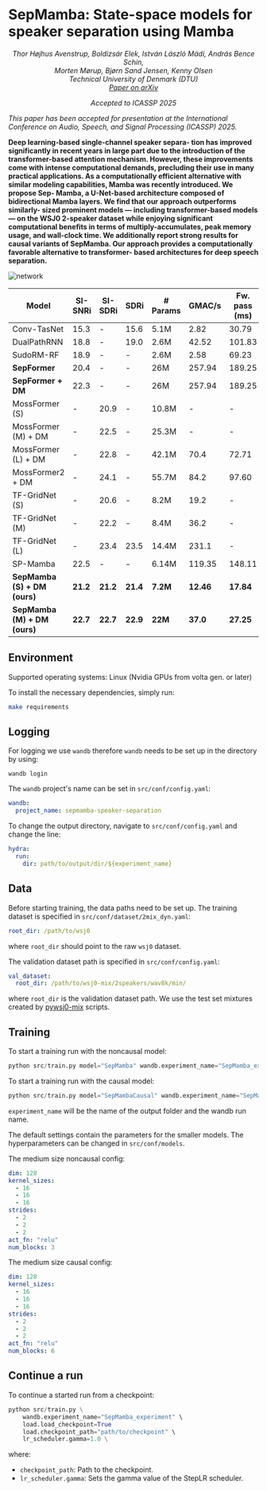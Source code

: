 # SepMamba: State-space models for speaker separation using Mamba

<p align=center><em>
Thor Højhus Avenstrup, Boldizsár Elek, István László Mádi, András Bence Schin,<br />
Morten Mørup, Bjørn Sand Jensen, Kenny Olsen <br />
Technical University of Denmark (DTU)  <br />
<a href="https://arxiv.org/abs/2410.20997">Paper on arXiv</a>
</em></p>

<p align=center><em>
Accepted to ICASSP 2025
  
This paper has been accepted for presentation at the International Conference on Audio, Speech, and Signal Processing (ICASSP) 2025.
</em></p>

**Deep learning-based single-channel speaker separa- tion has improved significantly in recent years in large part due to the introduction of the transformer-based attention mechanism. However, these improvements come with intense computational demands, precluding their use in many practical applications. As a computationally efficient alternative with similar modeling capabilities, Mamba was recently introduced. We propose Sep- Mamba, a U-Net-based architecture composed of bidirectional Mamba layers. We find that our approach outperforms similarly- sized prominent models — including transformer-based models — on the WSJ0 2-speaker dataset while enjoying significant computational benefits in terms of multiply-accumulates, peak memory usage, and wall-clock time. We additionally report strong results for causal variants of SepMamba. Our approach provides a computationally favorable alternative to transformer- based architectures for deep speech separation.**

![network](https://github.com/user-attachments/assets/3f8897ee-0297-4464-901c-12befc0a1a46)

| Model                                      | SI-SNRi | SI-SDRi | SDRi  | # Params | GMAC/s | Fw. pass (ms) | Mem. Usage (GB) |
|--------------------------------------------|---------|---------|-------|----------|--------|---------------|-----------------|
| Conv-TasNet                                | 15.3    | -       | 15.6  | 5.1M     | 2.82   | 30.79         | 1.13            |
| DualPathRNN                                | 18.8    | -       | 19.0  | 2.6M     | 42.52  | 101.83        | 7.31            |
| SudoRM-RF                                  | 18.9    | -       | -     | 2.6M     | 2.58   | 69.23         | 1.60            |
| **SepFormer**                              | 20.4    | -       | -     | 26M      | 257.94 | 189.25        | 35.30           |
| **SepFormer + DM**                         | 22.3    | -       | -     | 26M      | 257.94 | 189.25        | 35.30           |
| MossFormer (S)                             | -       | 20.9    | -     | 10.8M    | -      | -             | -               |
| MossFormer (M) + DM                        | -       | 22.5    | -     | 25.3M    | -      | -             | -               |
| MossFormer (L) + DM                        | -       | 22.8    | -     | 42.1M    | 70.4   | 72.71         | 9.57            |
| MossFormer2 + DM                           | -       | 24.1    | -     | 55.7M    | 84.2   | 97.60         | 12.30           |
| TF-GridNet (S)                             | -       | 20.6    | -     | 8.2M     | 19.2   | -             | -               |
| TF-GridNet (M)                             | -       | 22.2    | -     | 8.4M     | 36.2   | -             | -               |
| TF-GridNet (L)                             | -       | 23.4    | 23.5  | 14.4M    | 231.1  | -             | -               |
| SP-Mamba                                   | 22.5    | -       | -     | 6.14M    | 119.35 | 148.11        | 14.40           |
| **SepMamba (S) + DM (ours)**               | **21.2**    | **21.2**    | **21.4**  | **7.2M**     | **12.46**  | **17.84**         | **2.00**            |
| **SepMamba (M) + DM (ours)**               | **22.7**    | **22.7**    | **22.9**  | **22M**      | **37.0**   | **27.25**         | **3.04**            |


## Environment

Supported operating systems: Linux (Nvidia GPUs from volta gen. or later)

To install the necessary dependencies, simply run:

```bash
make requirements
```

## Logging

For logging we use `wandb` therefore `wandb` needs to be set up in the directory by using:

```
wandb login
```

The `wandb` project's name can be set in `src/conf/config.yaml`:

```yaml
wandb: 
  project_name: sepmamba-speaker-separation
```

To change the output directory, navigate to `src/conf/config.yaml` and change the line:

```yaml
hydra:
  run:
    dir: path/to/output/dir/${experiment_name}
```

## Data

Before starting training, the data paths need to be set up. The training dataset is specified in `src/conf/dataset/2mix_dyn.yaml`:

```yaml
root_dir: /path/to/wsj0
```

where `root_dir` should point to the raw `wsj0` dataset.

The validation dataset path is specified in `src/conf/config.yaml`:

```yaml
val_dataset:
  root_dir: /path/to/wsj0-mix/2speakers/wav8k/min/
```

where `root_dir` is the validation dataset path. We use the test set mixtures created by [pywsj0-mix](https://github.com/mpariente/pywsj0-mix) scripts.

## Training

To start a training run with the noncausal model:

```python
python src/train.py model="SepMamba" wandb.experiment_name="SepMamba_experiment"
```
To start a training run with the causal model:

```python
python src/train.py model="SepMambaCausal" wandb.experiment_name="SepMamba_experiment"
```

`experiment_name` will be the name of the output folder and the wandb run name.

The default settings contain the parameters for the smaller models. The hyperparameters can be changed in `src/conf/models`.

The medium size noncausal config:

```yaml
dim: 128
kernel_sizes:
  - 16
  - 16
  - 16
strides:
  - 2
  - 2
  - 2
act_fn: "relu"
num_blocks: 3
```

The medium size causal config:

```yaml
dim: 128
kernel_sizes:
  - 16
  - 16
  - 16
strides:
  - 2
  - 2
  - 2
act_fn: "relu"
num_blocks: 6
```

## Continue a run

To continue a started run from a checkpoint:

```python
python src/train.py \
    wandb.experiment_name="SepMamba_experiment" \
    load.load_checkpoint=True
    load.checkpoint_path="path/to/checkpoint" \
    lr_scheduler.gamma=1.0 \
```
where:
- `checkpoint_path`: Path to the checkpoint.
- `lr_scheduler.gamma`: Sets the gamma value of the StepLR scheduler.
